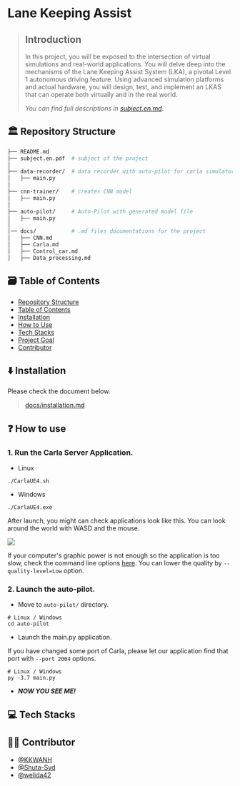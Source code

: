 # Lane Keeping Assist
> ## Introduction
> In this project, you will be exposed to the intersection of virtual simulations and real-world applications. You will delve deep into the mechanisms of the Lane Keeping Assist System (LKA), a pivotal Level 1 autonomous driving feature. Using advanced simulation platforms and actual hardware, you will design, test, and implement an LKAS that can operate both virtually and in the real world.
> 
> *You can find full descriptions in [subject.en.md](subject.en.md)*.


## 🏛️ Repository Structure
```bash
├── README.md       
├── subject.en.pdf  # subject of the project
│
├── data-recorder/  # data recorder with auto-pilot for carla simulator
│   ├── main.py
│ 
├── cnn-trainer/    # creates CNN model
│   ├── main.py
│ 
├── auto-pilot/     # Auto-Pilot with generated model file
│   ├── main.py
│ 
│── docs/           # .md files documentations for the project
│   ├── CNN.md 
│   ├── Carla.md
│   ├── Control_car.md
│   ├── Data_processing.md
```

## 🗃️ Table of Contents
- [Repository Structure](#classical_building-repository-structure)
- [Table of Contents](#card_file_box-table-of-contents)
- [Installation](#arrow_down-Installation)
- [How to Use](#question_How-to-use)
- [Tech Stacks](#computer-tech-stacks)
- [Project Goal](#goal_net-project-goal)
- [Contributor](#office_worker-contributor)

## ⬇️ Installation
Please check the document below.
> [docs/installation.md](docs/installation.md)

## ❓ How to use

### 1. Run the Carla Server Application.
- Linux
```Shell
./CarlaUE4.sh
```
- Windows
```Shell
./CarlaUE4.exe
```

After launch, you might can check applications look like this. You can look around the world with WASD and the mouse.

<img src="docs/imgs/carla-screenshot.png">

If your computer's graphic power is not enough so the application is too slow, check the command line options [here](https://carla.readthedocs.io/en/0.9.14/start_quickstart/#command-line-options). You can lower the quality by `--quality-level=Low` option.

### 2. Launch the auto-pilot.

- Move to `auto-pilot/` directory.

```Shell
# Linux / Windows
cd auto-pilot
```

- Launch the main.py application.

If you have changed some port of Carla, please let our application find that port with `--port 2004` options.

```Shell
# Linux / Windows
py -3.7 main.py
```

- ***NOW YOU SEE ME!***

## 💻 Tech Stacks

## 🧑‍💼 Contributor
- [@KKWANH](github.com/KKWANH)
- [@Shuta-Syd](github.com/Shuta-Syd)
- [@welida42](github.com/welida42)